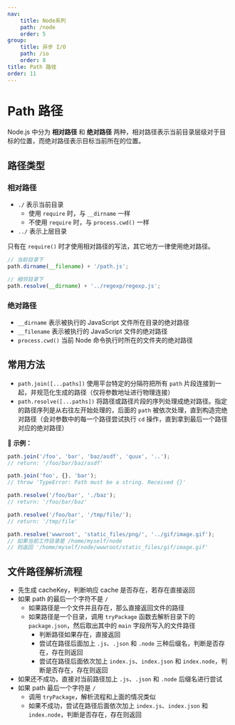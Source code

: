 ```yaml
---
nav:
    title: Node系列
    path: /node
    order: 5
group:
    title: 异步 I/O
    path: /io
    order: 8
title: Path 路径
order: 11
---
```


# Path 路径

Node.js 中分为 **相对路径** 和 **绝对路径** 两种，相对路径表示当前目录层级对于目标的位置，而绝对路径表示目标当前所在的位置。

## 路径类型

### 相对路径

- `./` 表示当前目录
  - 使用 `require` 时，与 `__dirname` 一样
  - 不使用 `require` 时，与 `process.cwd()` 一样
- `../` 表示上层目录

只有在 `require()` 时才使用相对路径的写法，其它地方一律使用绝对路径。

```js
// 当前目录下
path.dirname(__filename) + '/path.js';

// 相邻目录下
path.resolve(__dirname) + '../regexp/regexp.js';
```

### 绝对路径

- `__dirname` 表示被执行的 JavaScript 文件所在目录的绝对路径
- `__filename` 表示被执行的 JavaScript 文件的绝对路径
- `process.cwd()` 当前 Node 命令执行时所在的文件夹的绝对路径

## 常用方法

- `path.join([...paths])` 使用平台特定的分隔符把所有 `path` 片段连接到一起，并规范化生成的路径（仅将参数地址进行物理连接）
- `path.resolve([...paths])` 将路径或路径片段的序列处理成绝对路径。指定的路径序列是从右往左开始处理的，后面的 `path` 被依次处理，直到构造完绝对路径（会对参数中的每一个路径尝试执行 `cd` 操作，直到拿到最后一个路径对应的绝对路径）

🌰 **示例：**

```js
path.join('/foo', 'bar', 'baz/asdf', 'quux', '..');
// return: '/foo/bar/baz/asdf'

path.join('foo', {}, 'bar');
// throw 'TypeError: Path must be a string. Received {}'

path.resolve('/foo/bar', './baz');
// return: '/foo/bar/baz'

path.resolve('/foo/bar', '/tmp/file/');
// return: '/tmp/file'

path.resolve('wwwroot', 'static_files/png/', '../gif/image.gif');
// 如果当前工作目录是 /home/myself/node
// 则返回 '/home/myself/node/wwwroot/static_files/gif/image.gif'
```

## 文件路径解析流程

- 先生成 cacheKey，判断响应 cache 是否存在，若存在直接返回
- 如果 path 的最后一个字符不是 `/`
  - 如果路径是一个文件并且存在，那么直接返回文件的路径
  - 如果路径是一个目录，调用 `tryPackage` 函数去解析目录下的 `package.json`，然后取出其中的 `main` 字段所写入的文件路径
    - 判断路径如果存在，直接返回
    - 尝试在路径后面加上 `.js`、`.json` 和 `.node` 三种后缀名，判断是否存在，存在则返回
    - 尝试在路径后面依次加上 `index.js`、`index.json` 和 `index.node`，判断是否存在，存在则返回
- 如果还不成功，直接对当前路径加上 `.js`、`.json` 和 `.node` 后缀名进行尝试
- 如果 path 最后一个字符是 `/`
  - 调用 `tryPackage`，解析流程和上面的情况类似
  - 如果不成功，尝试在路径后面依次加上 `index.js`、`index.json` 和 `index.node`，判断是否存在，存在则返回
